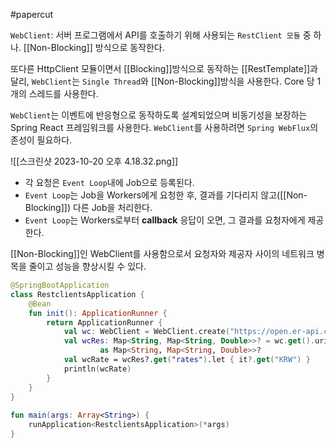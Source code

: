 #papercut 

`WebClient`: 서버 프로그램에서 API를 호출하기 위해 사용되는 `RestClient 모듈` 중 하나. [[Non-Blocking]] 방식으로 동작한다.

또다른 HttpClient 모듈이면서 [[Blocking]]방식으로 동작하는 [[RestTemplate]]과 달리, `WebClient`는 `Single Thread`와 [[Non-Blocking]]방식을 사용한다. Core 당 1개의 스레드를 사용한다.

`WebClient`는 이벤트에 반응형으로 동작하도록 설계되었으며 비동기성을 보장하는 Spring React 프레임워크를 사용한다. `WebClient`를 사용하려면 `Spring WebFlux`의존성이 필요하다.

![[스크린샷 2023-10-20 오후 4.18.32.png]]
- 각 요청은 `Event Loop`내에 Job으로 등록된다.
- `Event Loop`는 Job을 Workers에게 요청한 후, 결과를 기다리지 않고([[Non-Blocking]]) 다른 Job을 처리한다.
- `Event Loop`는 Workers로부터 **callback** 응답이 오면, 그 결과를 요청자에게 제공한다.

[[Non-Blocking]]인 WebClient를 사용함으로서 요청자와 제공자 사이의 네트워크 병목을 줄이고 성능을 향상시킬 수 있다.

```kotlin
@SpringBootApplication  
class RestclientsApplication {  
    @Bean  
    fun init(): ApplicationRunner {  
        return ApplicationRunner {  
            val wc: WebClient = WebClient.create("https://open.er-api.com")  
            val wcRes: Map<String, Map<String, Double>>? = wc.get().uri("/v6/latest").retrieve().bodyToMono(Map::class.java).block()  
                    as Map<String, Map<String, Double>>?  
            val wcRate = wcRes?.get("rates").let { it?.get("KRW") }  
            println(wcRate)  
        }  
    }  
}  
  
fun main(args: Array<String>) {  
    runApplication<RestclientsApplication>(*args)  
}
```